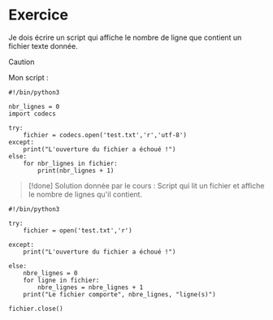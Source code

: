 # Exercice

Je dois écrire un script qui affiche le nombre de ligne que contient un fichier texte donnée.

>[!caution]
> Mon script :
```
#!/bin/python3

nbr_lignes = 0
import codecs

try:
    fichier = codecs.open('test.txt','r','utf-8')
except:
    print("L'ouverture du fichier a échoué !")
else: 
    for nbr_lignes in fichier:
        print(nbr_lignes + 1)
```


>[!done]
> Solution donnée par le cours : 
>Script qui lit un fichier et affiche le nombre de lignes qu'il contient.
```
#!/bin/python3

try:
    fichier = open('test.txt','r')

except:
    print("L'ouverture du fichier a échoué !")

else:  
    nbre_lignes = 0
    for ligne in fichier:
        nbre_lignes = nbre_lignes + 1
    print("Le fichier comporte", nbre_lignes, "ligne(s)")

fichier.close()
```

